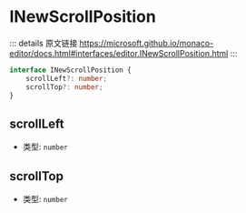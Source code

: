 # INewScrollPosition

<backTop />
        
::: details 原文链接
https://microsoft.github.io/monaco-editor/docs.html#interfaces/editor.INewScrollPosition.html
:::

```ts
interface INewScrollPosition {
    scrollLeft?: number;
    scrollTop?: number;
}
```

## scrollLeft
- 类型: `number`
## scrollTop
- 类型: `number`
